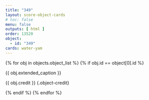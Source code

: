 ```yaml
---
title: "349"
layout: score-object-cards
# toc: false
menu: false
outputs: [ html ]
order: 13520
object:
  - id: "349"
cards: water-yam
---
```


{% for obj in objects.object_list %}
{% if obj.id == object[0].id %}

{{ obj.extended_caption }}

{{ obj.credit }} {.object-credit}

{% endif %}
{% endfor %}
